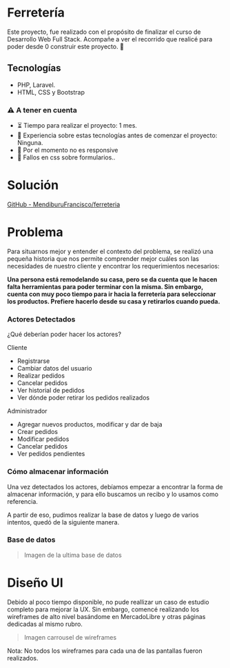 # Ferretería

Este proyecto, fue realizado con el propósito de finalizar el curso de Desarrollo Web Full Stack.  Acompañe a ver el recorrido que realicé para poder desde 0 construir este proyecto. 💫

## Tecnologías

- PHP, Laravel.
- HTML, CSS y Bootstrap

### ⚠️ A tener en cuenta

- ⏳ Tiempo para realizar el proyecto: 1 mes.
- 🧾 Experiencia sobre estas tecnologías antes de comenzar el proyecto: Ninguna.
- 📵 Por el momento no es responsive
- 💈  Fallos en css sobre formularios..

# Solución 
[GitHub - MendiburuFrancisco/ferreteria](https://github.com/MendiburuFrancisco/ferreteria)

# Problema

Para situarnos mejor y entender el contexto del problema, se realizó una pequeña historia que nos permite comprender mejor cuáles son las necesidades de nuestro cliente y encontrar los requerimientos necesarios:

**Una persona está remodelando su casa, pero se da cuenta que le hacen falta herramientas para poder terminar con la misma. Sin embargo, cuenta con muy poco tiempo para ir hacia la ferretería para seleccionar los productos. Prefiere hacerlo desde su casa y retirarlos cuando pueda.** 

### Actores Detectados

¿Qué deberían poder hacer los actores?

Cliente

- Registrarse
- Cambiar datos del usuario
- Realizar pedidos
- Cancelar pedidos
- Ver historial de pedidos
- Ver dónde poder retirar los pedidos realizados

Administrador

- Agregar nuevos productos, modificar y dar de baja
- Crear pedidos
- Modificar pedidos
- Cancelar pedidos
- Ver pedidos pendientes

### Cómo almacenar información

Una vez detectados los actores, debíamos empezar a encontrar la forma de almacenar información, y para ello buscamos un recibo y lo usamos como referencia. 

 
A partir de eso, pudimos realizar la base de datos y luego de varios intentos, quedó de la siguiente manera. 

### Base de datos

> Imagen de la ultima base de datos 

# Diseño UI

Debido al poco tiempo disponible, no pude reallizar un caso de estudio completo para mejorar la UX.  Sin embargo, comencé realizando los wireframes de alto nivel basándome en MercadoLibre y otras páginas dedicadas al mismo rubro.

> Imagen carrousel de wireframes

Nota: No todos los wireframes para cada una de las pantallas fueron realizados.

 